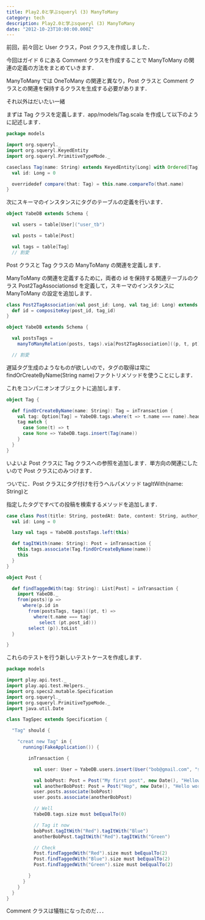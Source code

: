 ```yaml
---
title: Play2.0と学ぶsqueryl (3) ManyToMany
category: tech
description: Play2.0と学ぶsqueryl (3) ManyToMany
date: "2012-10-23T10:00:00.000Z"
---
```


前回，前々回と User クラス，Post クラス,を作成しました．

今回はガイド 6 にある Comment クラスを作成することで ManyToMany の関連の定義の方法をまとめていきます．

ManyToMany では OneToMany の関連と異なり，Post クラスと Comment クラスとの関連を保持するクラスを生成する必要があります．

それ以外はだいたい一緒

まずは Tag クラスを定義します．app/models/Tag.scala を作成して以下のように記述します．

```scala
package models

import org.squeryl._
import org.squeryl.KeyedEntity
import org.squeryl.PrimitiveTypeMode._

caseclass Tag(name: String) extends KeyedEntity[Long] with Ordered[Tag] {
  val id: Long = 0

  overridedef compare(that: Tag) = this.name.compareTo(that.name)
}
```

次にスキーマのインスタンスにタグのテーブルの定義を行います．

```scala
object YabeDB extends Schema {

  val users = table[User]("user_tb")

  val posts = table[Post]

  val tags = table[Tag]
  // 割愛
```

Post クラスと Tag クラスの ManyToMany の関連を定義します．

ManyToMany の関連を定義するために，両者の id を保持する関連テーブルのクラス Post2TagAssociationsd を定義して，スキーマのインスタンスに ManyToMany の設定を追加します．

```scala
class Post2TagAssociation(val post_id: Long, val tag_id: Long) extends KeyedEntity[CompositeKey2[Long, Long]] {
  def id = compositeKey(post_id, tag_id)
}

object YabeDB extends Schema {

  val postsTags =
    manyToManyRelation(posts, tags).via[Post2TagAssociation]((p, t, pt) => (p.id === pt.post_id, t.id === pt.tag_id))

  // 割愛
```

遅延タグ生成のようなものが欲しいので，タグの取得は常に findOrCreateByName(String name)ファクトリメソッドを使うことにします．

これをコンパニオンオブジェクトに追加します．

```scala
object Tag {

  def findOrCreateByName(name: String): Tag = inTransaction {
    val tag: Option[Tag] = YabeDB.tags.where(t => t.name === name).headOption
    tag match {
      case Some(t) => t
      case None => YabeDB.tags.insert(Tag(name))
    }
  }
}
```

いよいよ Post クラスに Tag クラスへの参照を追加します．単方向の関連にしたいので Post クラスにのみつけます．

ついでに．Post クラスにタグ付けを行うヘルパメソッド tagItWith(name: String)と

指定したタグですべての投稿を検索するメソッドを追加します．

```scala
case class Post(title: String, postedAt: Date, content: String, author_id: Long = 0) extends KeyedEntity[Long] {
  val id: Long = 0

  lazy val tags = YabeDB.postsTags.left(this)

  def tagItWith(name: String): Post = inTransaction {
    this.tags.associate(Tag.findOrCreateByName(name))
    this
  }
}

object Post {

  def findTaggedWith(tag: String): List[Post] = inTransaction {
    import YabeDB._
    from(posts)(p =>
      where(p.id in
        from(postsTags, tags)((pt, t) =>
          where(t.name === tag)
            select (pt.post_id)))
        select (p)).toList
  }

}
```

これらのテストを行う新しいテストケースを作成します．

```scala
package models

import play.api.test._
import play.api.test.Helpers._
import org.specs2.mutable.Specification
import org.squeryl._
import org.squeryl.PrimitiveTypeMode._
import java.util.Date

class TagSpec extends Specification {

  "Tag" should {

    "creat new Tag" in {
      running(FakeApplication()) {

        inTransaction {

          val user: User = YabeDB.users.insert(User("bob@gmail.com", "secret", "Bob", false))

          val bobPost: Post = Post("My first post", new Date(), "Hellow world")
          val anotherBobPost: Post = Post("Hop", new Date(), "Hello world")
          user.posts.associate(bobPost)
          user.posts.associate(anotherBobPost)

          // Well
          YabeDB.tags.size must beEqualTo(0)

          // Tag it now
          bobPost.tagItWith("Red").tagItWith("Blue")
          anotherBobPost.tagItWith("Red").tagItWith("Green")

          // Check
          Post.findTaggedWith("Red").size must beEqualTo(2)
          Post.findTaggedWith("Blue").size must beEqualTo(2)
          Post.findTaggedWith("Green").size must beEqualTo(2)

        }
      }
    }
  }
}
```

Comment クラスは犠牲になったのだ．．．
